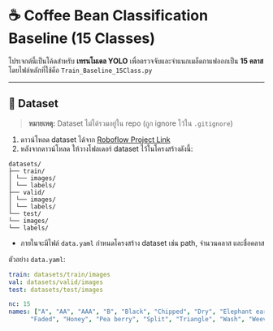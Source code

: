 # ☕ Coffee Bean Classification Baseline (15 Classes)

โปรเจกต์นี้เป็นโค้ดสำหรับ **เทรนโมเดล YOLO** เพื่อตรวจจับและจำแนกเมล็ดกาแฟออกเป็น **15 คลาส**  
โดยไฟล์หลักที่ใช้คือ `Train_Baseline_15Class.py`  

---

## 📂 Dataset

> **หมายเหตุ:** Dataset ไม่ได้รวมอยู่ใน repo (ถูก ignore ไว้ใน `.gitignore`)

1. ดาวน์โหลด dataset ได้จาก [Roboflow Project Link](https://universe.roboflow.com/chetsada-rngwe/coffee-bean-webcam) 
2. หลังจากดาวน์โหลด ให้วางโฟลเดอร์ dataset ไว้ในโครงสร้างดังนี้:

  
```
datasets/
├── train/
│ └── images/
│ └── labels/
├── valid/
│ └── images/
│ └── labels/
└── test/
└── images/
└── labels/
```

- ภายในจะมีไฟล์ `data.yaml` กำหนดโครงสร้าง dataset เช่น path, จำนวนคลาส และชื่อคลาส

ตัวอย่าง `data.yaml`:
```yaml
train: datasets/train/images
val: datasets/valid/images
test: datasets/test/images

nc: 15
names: ["A", "AA", "AAA", "B", "Black", "Chipped", "Dry", "Elephant ear",
      "Faded", "Honey", "Pea berry", "Split", "Triangle", "Wash", "Weevil-infested"]



